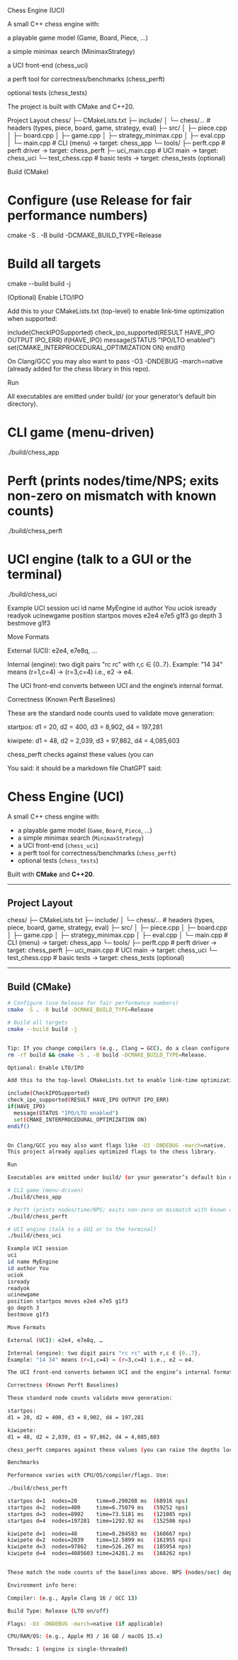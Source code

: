 Chess Engine (UCI)

A small C++ chess engine with:

a playable game model (Game, Board, Piece, …)

a simple minimax search (MinimaxStrategy)

a UCI front-end (chess_uci)

a perft tool for correctness/benchmarks (chess_perft)

optional tests (chess_tests)

The project is built with CMake and C++20.

Project Layout
chess/
├─ CMakeLists.txt
├─ include/
│  └─ chess/…                    # headers (types, piece, board, game, strategy, eval)
├─ src/
│  ├─ piece.cpp
│  ├─ board.cpp
│  ├─ game.cpp
│  ├─ strategy_minimax.cpp
│  ├─ eval.cpp
│  └─ main.cpp                   # CLI (menu) -> target: chess_app
└─ tools/
   ├─ perft.cpp                  # perft driver -> target: chess_perft
   ├─ uci_main.cpp               # UCI main    -> target: chess_uci
   └─ test_chess.cpp             # basic tests -> target: chess_tests (optional)

Build (CMake)
# Configure (use Release for fair performance numbers)
cmake -S . -B build -DCMAKE_BUILD_TYPE=Release

# Build all targets
cmake --build build -j

(Optional) Enable LTO/IPO

Add this to your CMakeLists.txt (top-level) to enable link-time optimization when supported:

include(CheckIPOSupported)
check_ipo_supported(RESULT HAVE_IPO OUTPUT IPO_ERR)
if(HAVE_IPO)
  message(STATUS "IPO/LTO enabled")
  set(CMAKE_INTERPROCEDURAL_OPTIMIZATION ON)
endif()


On Clang/GCC you may also want to pass -O3 -DNDEBUG -march=native (already added for the chess library in this repo).

Run

All executables are emitted under build/ (or your generator’s default bin directory).

# CLI game (menu-driven)
./build/chess_app

# Perft (prints nodes/time/NPS; exits non-zero on mismatch with known counts)
./build/chess_perft

# UCI engine (talk to a GUI or the terminal)
./build/chess_uci

Example UCI session
uci
id name MyEngine
id author You
uciok
isready
readyok
ucinewgame
position startpos moves e2e4 e7e5 g1f3
go depth 3
bestmove g1f3

Move Formats

External (UCI): e2e4, e7e8q, …

Internal (engine): two digit pairs "rc rc" with r,c ∈ {0..7}.
Example: "14 34" means (r=1,c=4) → (r=3,c=4) i.e., e2 → e4.

The UCI front-end converts between UCI and the engine’s internal format.

Correctness (Known Perft Baselines)

These are the standard node counts used to validate move generation:

startpos:
d1 = 20, d2 = 400, d3 = 8,902, d4 = 197,281

kiwipete:
d1 = 48, d2 = 2,039, d3 = 97,862, d4 = 4,085,603

chess_perft checks against these values (you can

You said:
it should be a markdown file
ChatGPT said:
# Chess Engine (UCI)

A small C++ chess engine with:

- a playable game model (`Game`, `Board`, `Piece`, …)
- a simple minimax search (`MinimaxStrategy`)
- a UCI front-end (`chess_uci`)
- a perft tool for correctness/benchmarks (`chess_perft`)
- optional tests (`chess_tests`)

Built with **CMake** and **C++20**.

---

## Project Layout



chess/
├─ CMakeLists.txt
├─ include/
│ └─ chess/… # headers (types, piece, board, game, strategy, eval)
├─ src/
│ ├─ piece.cpp
│ ├─ board.cpp
│ ├─ game.cpp
│ ├─ strategy_minimax.cpp
│ ├─ eval.cpp
│ └─ main.cpp # CLI (menu) -> target: chess_app
└─ tools/
├─ perft.cpp # perft driver -> target: chess_perft
├─ uci_main.cpp # UCI main -> target: chess_uci
└─ test_chess.cpp # basic tests -> target: chess_tests (optional)


---

## Build (CMake)

```bash
# Configure (use Release for fair performance numbers)
cmake -S . -B build -DCMAKE_BUILD_TYPE=Release

# Build all targets
cmake --build build -j


Tip: If you change compilers (e.g., Clang ↔︎ GCC), do a clean configure:
rm -rf build && cmake -S . -B build -DCMAKE_BUILD_TYPE=Release.

Optional: Enable LTO/IPO

Add this to the top-level CMakeLists.txt to enable link-time optimization when supported:

include(CheckIPOSupported)
check_ipo_supported(RESULT HAVE_IPO OUTPUT IPO_ERR)
if(HAVE_IPO)
  message(STATUS "IPO/LTO enabled")
  set(CMAKE_INTERPROCEDURAL_OPTIMIZATION ON)
endif()


On Clang/GCC you may also want flags like -O3 -DNDEBUG -march=native.
This project already applies optimized flags to the chess library.

Run

Executables are emitted under build/ (or your generator’s default bin dir).

# CLI game (menu-driven)
./build/chess_app

# Perft (prints nodes/time/NPS; exits non-zero on mismatch with known counts)
./build/chess_perft

# UCI engine (talk to a GUI or to the terminal)
./build/chess_uci

Example UCI session
uci
id name MyEngine
id author You
uciok
isready
readyok
ucinewgame
position startpos moves e2e4 e7e5 g1f3
go depth 3
bestmove g1f3

Move Formats

External (UCI): e2e4, e7e8q, …

Internal (engine): two digit pairs "rc rc" with r,c ∈ {0..7}.
Example: "14 34" means (r=1,c=4) → (r=3,c=4) i.e., e2 → e4.

The UCI front-end converts between UCI and the engine’s internal format.

Correctness (Known Perft Baselines)

These standard node counts validate move generation:

startpos:
d1 = 20, d2 = 400, d3 = 8,902, d4 = 197,281

kiwipete:
d1 = 48, d2 = 2,039, d3 = 97,862, d4 = 4,085,603

chess_perft compares against these values (you can raise the depths locally).

Benchmarks

Performance varies with CPU/OS/compiler/flags. Use:

./build/chess_perft

startpos d=1  nodes=20      time=0.290208 ms  (68916 nps)
startpos d=2  nodes=400     time=6.75079 ms   (59252 nps)
startpos d=3  nodes=8902    time=73.5181 ms   (121085 nps)
startpos d=4  nodes=197281  time=1292.92 ms   (152586 nps)

kiwipete d=1  nodes=48      time=0.284583 ms  (168667 nps)
kiwipete d=2  nodes=2039    time=12.5899 ms   (161955 nps)
kiwipete d=3  nodes=97862   time=526.267 ms   (185954 nps)
kiwipete d=4  nodes=4085603 time=24281.2 ms   (168262 nps)


These match the node counts of the baselines above. NPS (nodes/sec) depends on your machine and build type.

Environment info here:

Compiler: (e.g., Apple Clang 16 / GCC 13)

Build Type: Release (LTO on/off)

Flags: -O3 -DNDEBUG -march=native (if applicable)

CPU/RAM/OS: (e.g., Apple M3 / 16 GB / macOS 15.x)

Threads: 1 (engine is single-threaded)